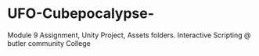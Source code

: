 # UFO-Cubepocalypse-
Module 9 Assignment, Unity Project, Assets folders. Interactive Scripting @ butler community College
